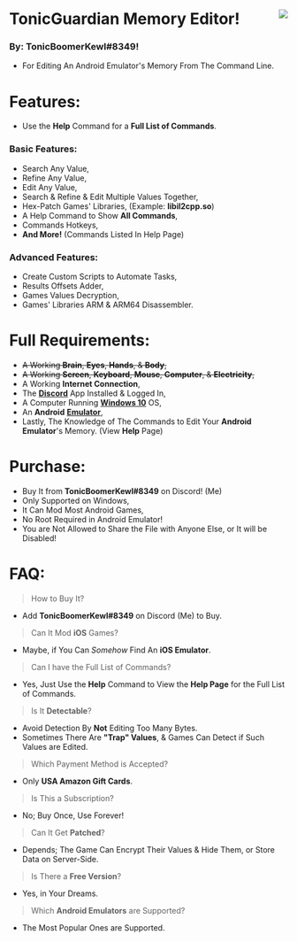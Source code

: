 # TonicGuardian Memory Editor! <img align="right" src="https://cdn.discordapp.com/avatars/203451754275143681/a_041f8c88acda3ecf5177668b4ee58a54.gif"/>
### By: **TonicBoomerKewl#8349**!
- For Editing An Android Emulator's Memory From The Command Line.

# Features:
- Use the **Help** Command for a **Full List of Commands**.
### **Basic Features:**
- Search Any Value,
- Refine Any Value,
- Edit Any Value,
- Search & Refine & Edit Multiple Values Together,
- Hex-Patch Games' Libraries, (Example: **libil2cpp.so**)
- A Help Command to Show **All Commands**,
- Commands Hotkeys,
- **And More!** (Commands Listed In Help Page)
### **Advanced Features:**
- Create Custom Scripts to Automate Tasks,
- Results Offsets Adder,
- Games Values Decryption,
- Games' Libraries ARM & ARM64 Disassembler.

# Full Requirements:
- ~~A Working **Brain**, **Eyes**, **Hands**, & **Body**,~~
- ~~A Working **Screen**, **Keyboard**, **Mouse**, **Computer**, & **Electricity**,~~
- A Working **Internet Connection**,
- The **[Discord](https://discord.com/api/downloads/distributions/app/installers/latest?channel=stable&platform=win&arch=x86)** App Installed & Logged In,
- A Computer Running **[Windows 10](https://go.microsoft.com/fwlink/?LinkId=691209)** OS,
- An **Android** **[Emulator](https://www.bignox.com/en/download/fullPackage/win_64?beta)**,
- Lastly, The Knowledge of The Commands to Edit Your **Android Emulator**'s Memory. (View **Help** Page)

# Purchase:
- Buy It from **TonicBoomerKewl#8349** on Discord! (Me)
- Only Supported on Windows,
- It Can Mod Most Android Games,
- No Root Required in Android Emulator!
- You are Not Allowed to Share the File with Anyone Else, or It will be Disabled!

# FAQ:
> How to Buy It?
- Add **TonicBoomerKewl#8349** on Discord (Me) to Buy.
> Can It Mod **iOS** Games?
- Maybe, if You Can *Somehow* Find An **iOS Emulator**.
> Can I have the Full List of Commands?
- Yes, Just Use the **Help** Command to View the **Help Page** for the Full List of Commands.
> Is It **Detectable**?
- Avoid Detection By **Not** Editing Too Many Bytes.
- Sometimes There Are **"Trap" Values**, & Games Can Detect if Such Values are Edited.
> Which Payment Method is Accepted?
- Only **USA Amazon Gift Cards**.
> Is This a Subscription?
- No; Buy Once, Use Forever!
> Can It Get **Patched**?
- Depends; The Game Can Encrypt Their Values & Hide Them, or Store Data on Server-Side.
> Is There a **Free Version**?
- Yes, in Your Dreams.
> Which **Android Emulators** are Supported?
- The Most Popular Ones are Supported.
